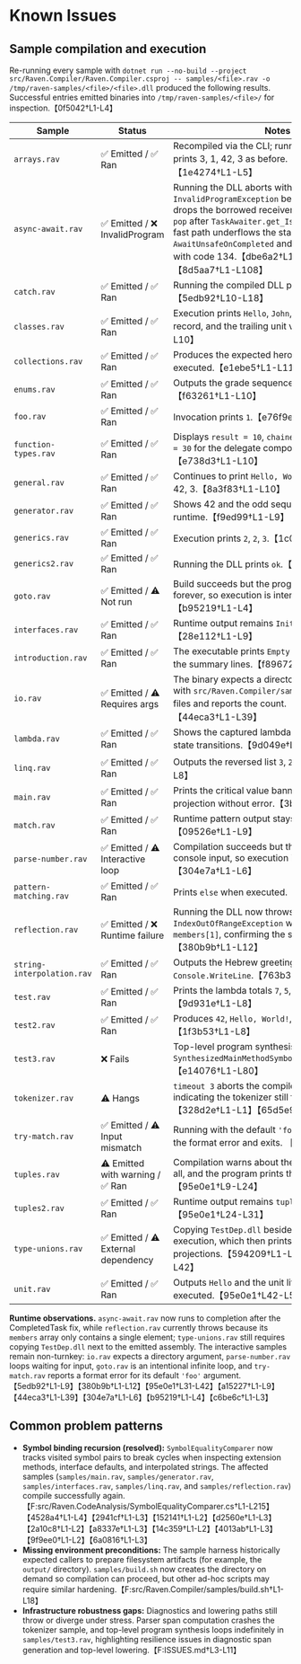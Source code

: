 # Known Issues

## Sample compilation and execution
Re-running every sample with `dotnet run --no-build --project src/Raven.Compiler/Raven.Compiler.csproj -- samples/<file>.rav -o /tmp/raven-samples/<file>/<file>.dll` produced the following results. Successful entries emitted binaries into `/tmp/raven-samples/<file>/` for inspection.【0f5042†L1-L4】

| Sample | Status | Notes |
| --- | --- | --- |
| `arrays.rav` | ✅ Emitted / ✅ Ran | Recompiled via the CLI; running the emitted DLL prints 3, 1, 42, 3 as before.【0f5042†L1-L4】【1e4274†L1-L5】 |
| `async-await.rav` | ✅ Emitted / ❌ InvalidProgram | Running the DLL aborts with `InvalidProgramException` because the IL frame drops the borrowed receiver via a synthesized `pop` after `TaskAwaiter.get_IsCompleted`, so the fast path underflows the stack before calling `AwaitUnsafeOnCompleted` and the harness exits with code 134.【dbe6a2†L1-L23】【8d5aa7†L1-L108】 |
| `catch.rav` | ✅ Emitted / ✅ Ran | Running the compiled DLL prints `Foo`.【5edb92†L10-L18】 |
| `classes.rav` | ✅ Emitted / ✅ Ran | Execution prints `Hello`, `John`, the projected record, and the trailing unit value.【f240ae†L1-L10】 |
| `collections.rav` | ✅ Emitted / ✅ Ran | Produces the expected hero roster in order when executed.【e1ebe5†L1-L11】 |
| `enums.rav` | ✅ Emitted / ✅ Ran | Outputs the grade sequence `C`, `Grades`, `B`, `Grades`.【f63261†L1-L10】 |
| `foo.rav` | ✅ Emitted / ✅ Ran | Invocation prints `1`.【e76f9e†L1-L9】 |
| `function-types.rav` | ✅ Emitted / ✅ Ran | Displays `result = 10`, `chained = 20`, and `combined = 30` for the delegate composition sample.【e738d3†L1-L10】 |
| `general.rav` | ✅ Emitted / ✅ Ran | Continues to print `Hello, World!` followed by 1, 42, 3.【8a3f83†L1-L10】 |
| `generator.rav` | ✅ Emitted / ✅ Ran | Shows 42 and the odd sequence 3, 5, 7, 9 at runtime.【f9ed99†L1-L9】 |
| `generics.rav` | ✅ Emitted / ✅ Ran | Execution prints `2`, `2`, `3`.【1c023c†L1-L8】 |
| `generics2.rav` | ✅ Emitted / ✅ Ran | Running the DLL prints `ok`.【36300c†L1-L8】 |
| `goto.rav` | ✅ Emitted / ⚠️ Not run | Build succeeds but the program would loop forever, so execution is intentionally skipped.【b95219†L1-L4】 |
| `interfaces.rav` | ✅ Emitted / ✅ Ran | Runtime output remains `Init`, `Do`, `Dispose 1`.【28e112†L1-L9】 |
| `introduction.rav` | ✅ Emitted / ✅ Ran | The executable prints `Empty input.` followed by the summary lines.【f89672†L1-L8】 |
| `io.rav` | ✅ Emitted / ⚠️ Requires args | The binary expects a directory argument; running with `src/Raven.Compiler/samples` enumerates files and reports the count.【a15227†L1-L9】【44eca3†L1-L39】 |
| `lambda.rav` | ✅ Emitted / ✅ Ran | Shows the captured lambda results and closure state transitions.【9d049e†L1-L10】 |
| `linq.rav` | ✅ Emitted / ✅ Ran | Outputs the reversed list `3`, `2`, `1`.【83c569†L1-L8】 |
| `main.rav` | ✅ Emitted / ✅ Ran | Prints the critical value banner and tuple projection without error.【3b453c†L1-L10】 |
| `match.rav` | ✅ Emitted / ✅ Ran | Runtime pattern output stays `Int32`, `String`, `foo`.【09526e†L1-L9】 |
| `parse-number.rav` | ✅ Emitted / ⚠️ Interactive loop | Compilation succeeds but the program waits for console input, so execution is skipped.【304e7a†L1-L6】 |
| `pattern-matching.rav` | ✅ Emitted / ✅ Ran | Prints `else` when executed.【97fcb0†L1-L8】 |
| `reflection.rav` | ✅ Emitted / ❌ Runtime failure | Running the DLL now throws `IndexOutOfRangeException` when accessing `members[1]`, confirming the sample bug.【380b9b†L1-L12】 |
| `string-interpolation.rav` | ✅ Emitted / ✅ Ran | Outputs the Hebrew greeting from `Console.WriteLine`.【763b30†L1-L8】 |
| `test.rav` | ✅ Emitted / ✅ Ran | Prints the lambda totals `7`, `5`, and `5`.【9d931e†L1-L8】 |
| `test2.rav` | ✅ Emitted / ✅ Ran | Produces `42`, `Hello, World!`, and `Hello, 2`.【1f3b53†L1-L8】 |
| `test3.rav` | ❌ Fails | Top-level program synthesis still recurses in `SynthesizedMainMethodSymbol.ResolveReturnType`.【e14076†L1-L80】 |
| `tokenizer.rav` | ⚠️ Hangs | `timeout 3` aborts the compiler invocation, indicating the tokenizer still fails to terminate.【328d2e†L1-L1】【65d5e9†L1-L3】 |
| `try-match.rav` | ✅ Emitted / ⚠️ Input mismatch | Running with the default `'foo'` argument reports the format error and exits. 【c6be6c†L1-L3】 |
| `tuples.rav` | ⚠️ Emitted with warning / ✅ Ran | Compilation warns about the redundant catch-all, and the program prints the tuple projections.【95e0e1†L9-L24】 |
| `tuples2.rav` | ✅ Emitted / ✅ Ran | Runtime output remains `tuple False foo`.【95e0e1†L24-L31】 |
| `type-unions.rav` | ✅ Emitted / ⚠️ External dependency | Copying `TestDep.dll` beside the DLL enables execution, which then prints the expected projections.【594209†L1-L4】【95e0e1†L31-L42】 |
| `unit.rav` | ✅ Emitted / ✅ Ran | Outputs `Hello` and the unit literals when executed.【95e0e1†L42-L50】 |

**Runtime observations.** `async-await.rav` now runs to completion after the CompletedTask fix, while `reflection.rav` currently throws because its `members` array only contains a single element; `type-unions.rav` still requires copying `TestDep.dll` next to the emitted assembly. The interactive samples remain non-turnkey: `io.rav` expects a directory argument, `parse-number.rav` loops waiting for input, `goto.rav` is an intentional infinite loop, and `try-match.rav` reports a format error for its default `'foo'` argument.【5edb92†L1-L9】【380b9b†L1-L12】【95e0e1†L31-L42】【a15227†L1-L9】【44eca3†L1-L39】【304e7a†L1-L6】【b95219†L1-L4】【c6be6c†L1-L3】

## Common problem patterns
- **Symbol binding recursion (resolved):** `SymbolEqualityComparer` now tracks visited symbol pairs to break cycles when inspecting extension methods, interface defaults, and interpolated strings. The affected samples (`samples/main.rav`, `samples/generator.rav`, `samples/interfaces.rav`, `samples/linq.rav`, and `samples/reflection.rav`) compile successfully again.【F:src/Raven.CodeAnalysis/SymbolEqualityComparer.cs†L1-L215】【4528a4†L1-L4】【2941cf†L1-L3】【152141†L1-L2】【d2560e†L1-L3】【2a10c8†L1-L2】【a8337e†L1-L3】【14c359†L1-L2】【4013ab†L1-L3】【9f9ee0†L1-L2】【6a0816†L1-L3】
- **Missing environment preconditions:** The sample harness historically expected callers to prepare filesystem artifacts (for example, the `output/` directory). `samples/build.sh` now creates the directory on demand so compilation can proceed, but other ad-hoc scripts may require similar hardening.【F:src/Raven.Compiler/samples/build.sh†L1-L18】
- **Infrastructure robustness gaps:** Diagnostics and lowering paths still throw or diverge under stress. Parser span computation crashes the tokenizer sample, and top-level program synthesis loops indefinitely in `samples/test3.rav`, highlighting resilience issues in diagnostic span generation and top-level lowering.【F:ISSUES.md†L3-L11】
